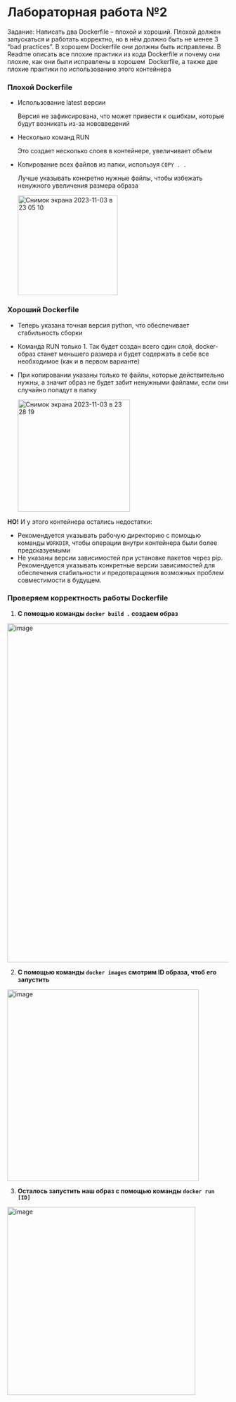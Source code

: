 # Лабораторная работа №2
Задание: Написать два Dockerfile – плохой и хороший. Плохой должен запускаться и работать корректно, но в нём должно быть не менее 3 “bad practices”. В хорошем Dockerfile они должны быть исправлены. В Readme описать все плохие практики из кода Dockerfile и почему они плохие, как они были исправлены в хорошем  Dockerfile, а также две плохие практики по использованию этого контейнера

### Плохой Dockerfile
+ Использование latest версии
  
  Версия не зафиксирована, что может привести к ошибкам, которые будут возникать из-за нововведений
+ Несколько команд RUN

  Это создает несколько слоев в контейнере, увеличивает объем
+ Копирование всех файлов из папки, используя `COPY . .`

  Лучше указывать конкретно нужные файлы, чтобы избежать ненужного увеличения размера образа
  
  <img width="227" alt="Снимок экрана 2023-11-03 в 23 05 10" src="https://github.com/ArturKalinin/cloud/assets/109699946/e4129e99-377e-4a59-a3c2-00aa3f6307de">

### Хороший Dockerfile
+ Теперь указана точная версия python, что обеспечивает стабильность сборки
+ Команда RUN только 1. Так будет создан всего один слой, docker-образ станет меньшего размера и будет содержать в себе все необходимое (как и в первом варианте)
+ При копировании указаны только те файлы, которые действительно нужны, а значит образ не будет забит ненужными файлами, если они случайно попадут в папку
  
  <img width="255" alt="Снимок экрана 2023-11-03 в 23 28 19" src="https://github.com/ArturKalinin/cloud/assets/109699946/f8ae2c56-a9d7-40b0-887a-57e24dc5d03f">

__НО!__ И у этого контейнера остались недостатки:
+ Рекомендуется указывать рабочую директорию с помощью команды `WORKDIR`, чтобы операции внутри контейнера были более предсказуемыми
+  Не указаны версии зависимостей при установке пакетов через pip. Рекомендуется указывать конкретные версии зависимостей для обеспечения стабильности и предотвращения возможных проблем совместимости в будущем.

### Проверяем корректность работы Dockerfile
1) __С помощью команды `docker build .` создаем образ__

<img width="771" alt="image" src="https://github.com/ArturKalinin/cloud/assets/109699946/58b73200-551b-4419-b7fd-746cb708c0a4">

2) __С помощью команды `docker images` смотрим ID образа, чтоб его запустить__

<img width="436" alt="image" src="https://github.com/ArturKalinin/cloud/assets/109699946/1d92f6b3-8725-4e33-a338-250d206b25c9">

3) __Осталось запустить наш образ с помощью команды `docker run [ID]`__

<img width="428" alt="image" src="https://github.com/ArturKalinin/cloud/assets/109699946/45c32ea1-7681-4b06-98ac-de893fd5ffa1">

